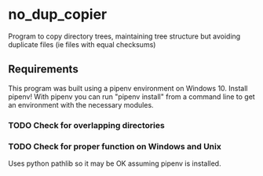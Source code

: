 # no_dup_copier
Program to copy directory trees, maintaining tree structure but avoiding duplicate files (ie files with equal checksums)

## Requirements
This program was built using a pipenv environment on Windows 10.
Install pipenv!
With pipenv you can run "pipenv install" from a command line to get an 
environment with the necessary modules.


### TODO Check for overlapping directories

### TODO Check for proper function on Windows and Unix
Uses python pathlib so it may be OK assuming pipenv is installed.
